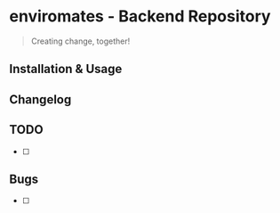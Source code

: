 # enviromates - Backend Repository

> Creating change, together!

## Installation & Usage



## Changelog

### 


## TODO

- [ ] 

## Bugs

- [ ] 